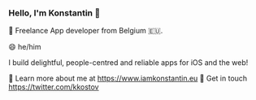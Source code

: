### Hello, I'm Konstantin 👋

🔭 Freelance App developer from Belgium 🇪🇺.

😄 he/him

I build delightful, people-centred and reliable apps for iOS and the web! 

🚀 Learn more about me at https://www.iamkonstantin.eu
💬 Get in touch https://twitter.com/kkostov

<!--
**kkostov/kkostov** is a ✨ _special_ ✨ repository because its `README.md` (this file) appears on your GitHub profile.

Here are some ideas to get you started:


- 💬 You have a fun
- 📫 How to reach me: ...
- 
- ⚡ Fun fact: ...
-->
